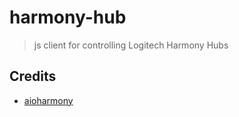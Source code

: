 # harmony-hub

> js client for controlling Logitech Harmony Hubs

## Credits

- [aioharmony](https://github.com/ehendrix23/aioharmony)
